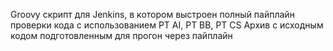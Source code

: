 Groovy скрипт для Jenkins, в котором выстроен полный пайплайн проверки кода с использованием PT AI, PT BB, PT CS
Архив с исходным кодом подготовленным для прогон через пайплайн
